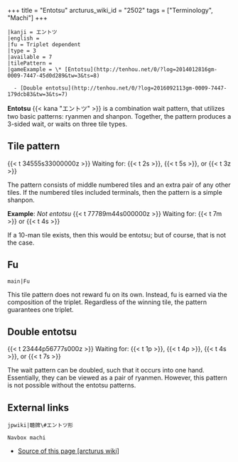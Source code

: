 +++
title = "Entotsu"
arcturus_wiki_id = "2502"
tags = ["Terminology", "Machi"]
+++

```machi
|kanji = エントツ
|english =
|fu = Triplet dependent
|type = 3
|available = 7
|tilePattern =
|gameExample = \* [Entotsu](http://tenhou.net/0/?log=2014012816gm-0009-7447-45d0d289&tw=3&ts=8)

  - [Double entotsu](http://tenhou.net/0/?log=2016092113gm-0009-7447-179dcb83&tw=3&ts=7)

```

**Entotsu** {{< kana "エントツ" >}} is a combination wait pattern, that utilizes two basic patterns: ryanmen and shanpon. Together, the pattern produces a 3-sided wait, or waits on three tile types.

## Tile pattern

{{< t 34555s33000000z >}} Waiting for: {{< t 2s >}}, {{< t 5s >}}, or {{< t 3z >}}

The pattern consists of middle numbered tiles and an extra pair of any other tiles. If the numbered tiles included terminals, then the pattern is a simple shanpon.

**Example**: *Not entotsu*
{{< t 77789m44s000000z >}} Waiting for: {{< t 7m >}} or {{< t 4s >}}

If a 10-man tile exists, then this would be entotsu; but of course, that is not the case.

## Fu

```main|Fu```

This tile pattern does not reward fu on its own. Instead, fu is earned via the composition of the triplet. Regardless of the winning tile, the pattern guarantees one triplet.

## Double entotsu

{{< t 23444p56777s000z >}} Waiting for: {{< t 1p >}}, {{< t 4p >}}, {{< t 4s >}}, or {{< t 7s >}}

The wait pattern can be doubled, such that it occurs into one hand. Essentially, they can be viewed as a pair of ryanmen. However, this pattern is not possible without the entotsu patterns.

## External links

```jpwiki|聴牌\#エントツ形```

```Navbox machi```
- [Source of this page [arcturus wiki]](http://arcturus.su/wiki/Entotsu)